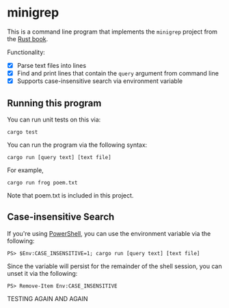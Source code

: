 # minigrep

This is a command line program that implements the `minigrep` project from the [Rust book](https://doc.rust-lang.org/book/ch12-00-an-io-project.html).

Functionality:
- [x] Parse text files into lines
- [x] Find and print lines that contain the `query` argument from command line
- [x] Supports case-insensitive search via environment variable

## Running this program

You can run unit tests on this via:

`cargo test`

You can run the program via the following syntax:

`cargo run [query text] [text file]`

For example,

`cargo run frog poem.txt`

Note that poem.txt is included in this project.

## Case-insensitive Search

If you're using [PowerShell](https://docs.microsoft.com/en-us/powershell/), you can use the environment variable via the following:

`PS> $Env:CASE_INSENSITIVE=1; cargo run [query text] [text file]`

Since the variable will persist for the remainder of the shell session, you can unset it via the following:

`PS> Remove-Item Env:CASE_INSENSITIVE`

TESTING AGAIN AND AGAIN